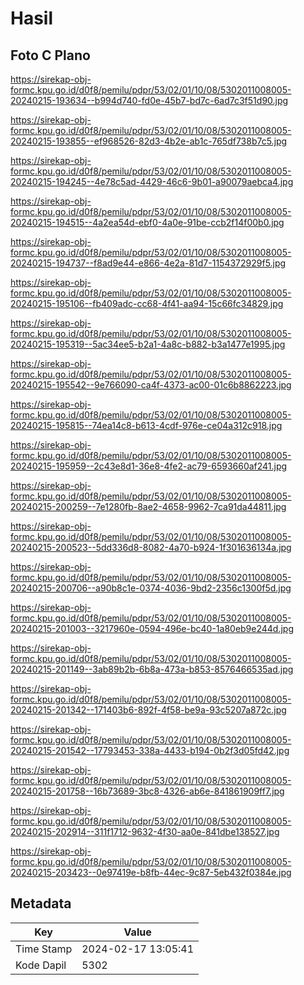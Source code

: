 # Hasil

## Foto C Plano

https://sirekap-obj-formc.kpu.go.id/d0f8/pemilu/pdpr/53/02/01/10/08/5302011008005-20240215-193634--b994d740-fd0e-45b7-bd7c-6ad7c3f51d90.jpg

https://sirekap-obj-formc.kpu.go.id/d0f8/pemilu/pdpr/53/02/01/10/08/5302011008005-20240215-193855--ef968526-82d3-4b2e-ab1c-765df738b7c5.jpg

https://sirekap-obj-formc.kpu.go.id/d0f8/pemilu/pdpr/53/02/01/10/08/5302011008005-20240215-194245--4e78c5ad-4429-46c6-9b01-a90079aebca4.jpg

https://sirekap-obj-formc.kpu.go.id/d0f8/pemilu/pdpr/53/02/01/10/08/5302011008005-20240215-194515--4a2ea54d-ebf0-4a0e-91be-ccb2f14f00b0.jpg

https://sirekap-obj-formc.kpu.go.id/d0f8/pemilu/pdpr/53/02/01/10/08/5302011008005-20240215-194737--f8ad9e44-e866-4e2a-81d7-1154372929f5.jpg

https://sirekap-obj-formc.kpu.go.id/d0f8/pemilu/pdpr/53/02/01/10/08/5302011008005-20240215-195106--fb409adc-cc68-4f41-aa94-15c66fc34829.jpg

https://sirekap-obj-formc.kpu.go.id/d0f8/pemilu/pdpr/53/02/01/10/08/5302011008005-20240215-195319--5ac34ee5-b2a1-4a8c-b882-b3a1477e1995.jpg

https://sirekap-obj-formc.kpu.go.id/d0f8/pemilu/pdpr/53/02/01/10/08/5302011008005-20240215-195542--9e766090-ca4f-4373-ac00-01c6b8862223.jpg

https://sirekap-obj-formc.kpu.go.id/d0f8/pemilu/pdpr/53/02/01/10/08/5302011008005-20240215-195815--74ea14c8-b613-4cdf-976e-ce04a312c918.jpg

https://sirekap-obj-formc.kpu.go.id/d0f8/pemilu/pdpr/53/02/01/10/08/5302011008005-20240215-195959--2c43e8d1-36e8-4fe2-ac79-6593660af241.jpg

https://sirekap-obj-formc.kpu.go.id/d0f8/pemilu/pdpr/53/02/01/10/08/5302011008005-20240215-200259--7e1280fb-8ae2-4658-9962-7ca91da44811.jpg

https://sirekap-obj-formc.kpu.go.id/d0f8/pemilu/pdpr/53/02/01/10/08/5302011008005-20240215-200523--5dd336d8-8082-4a70-b924-1f301636134a.jpg

https://sirekap-obj-formc.kpu.go.id/d0f8/pemilu/pdpr/53/02/01/10/08/5302011008005-20240215-200706--a90b8c1e-0374-4036-9bd2-2356c1300f5d.jpg

https://sirekap-obj-formc.kpu.go.id/d0f8/pemilu/pdpr/53/02/01/10/08/5302011008005-20240215-201003--3217960e-0594-496e-bc40-1a80eb9e244d.jpg

https://sirekap-obj-formc.kpu.go.id/d0f8/pemilu/pdpr/53/02/01/10/08/5302011008005-20240215-201149--3ab89b2b-6b8a-473a-b853-8576466535ad.jpg

https://sirekap-obj-formc.kpu.go.id/d0f8/pemilu/pdpr/53/02/01/10/08/5302011008005-20240215-201342--171403b6-892f-4f58-be9a-93c5207a872c.jpg

https://sirekap-obj-formc.kpu.go.id/d0f8/pemilu/pdpr/53/02/01/10/08/5302011008005-20240215-201542--17793453-338a-4433-b194-0b2f3d05fd42.jpg

https://sirekap-obj-formc.kpu.go.id/d0f8/pemilu/pdpr/53/02/01/10/08/5302011008005-20240215-201758--16b73689-3bc8-4326-ab6e-841861909ff7.jpg

https://sirekap-obj-formc.kpu.go.id/d0f8/pemilu/pdpr/53/02/01/10/08/5302011008005-20240215-202914--311f1712-9632-4f30-aa0e-841dbe138527.jpg

https://sirekap-obj-formc.kpu.go.id/d0f8/pemilu/pdpr/53/02/01/10/08/5302011008005-20240215-203423--0e97419e-b8fb-44ec-9c87-5eb432f0384e.jpg


## Metadata

| Key        | Value               |
| ---------- | ------------------- |
| Time Stamp | 2024-02-17 13:05:41 |
| Kode Dapil | 5302                |



